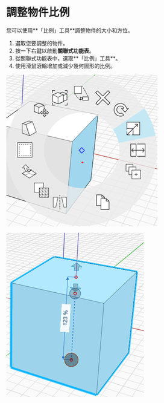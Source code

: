 # 調整物件比例

您可以使用**「比例」工具**調整物件的大小和方位。

1. 選取您要調整的物件。
2. 按一下右鍵以啟動**關聯式功能表**。
3. 從關聯式功能表中，選取**「比例」工具**。
4. 使用滑鼠滾輪增加或減少幾何圖形的比例。

![](../.gitbook/assets/scale1.png)

![](../.gitbook/assets/scale2.png)

